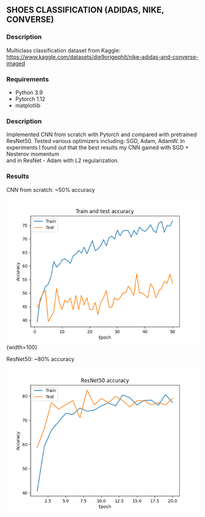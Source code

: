 ## SHOES CLASSIFICATION (ADIDAS, NIKE, CONVERSE)
### Description
Multiclass classification dataset from Kaggle:
https://www.kaggle.com/datasets/die9origephit/nike-adidas-and-converse-imaged

### Requirements
* Python 3.9
* Pytorch 1.12
* matplotlib

### Description
Implemented CNN from scratch with Pytorch and compared with pretrained ResNet50.
Tested various optimizers including: SGD, Adam, AdamW.
In experiments I found out that  the best results my CNN gained with SGD + Nesterov momentum <br />
and in ResNet - Adam with L2 regularization.

### Results
CNN from scratch: ~50% accuracy <br />

![CNN](plots/cnn_acc.png){width=100}

ResNet50: ~80% accuracy <br />

![ResNet50](plots/ResNet50_acc.png)

